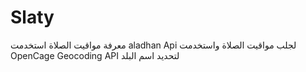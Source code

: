 # Slaty
معرفة مواقيت الصلاة
استخدمت aladhan Api لجلب مواقيت الصلاة 
واستخدمت OpenCage Geocoding API لتحديد اسم البلد
